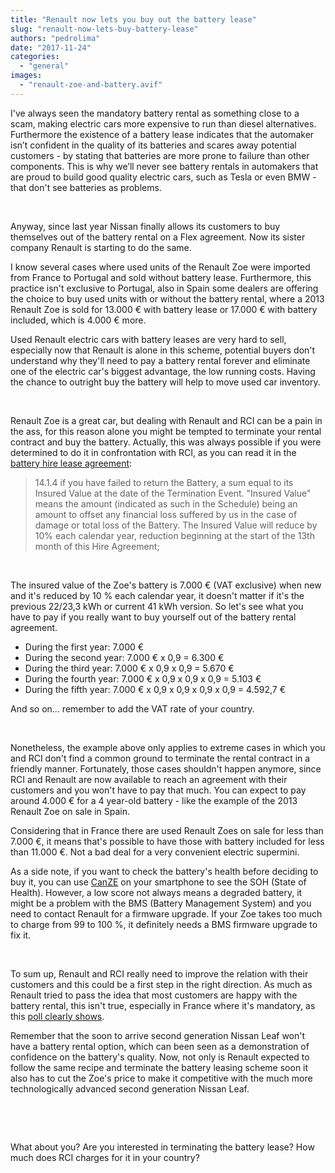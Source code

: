```yaml
---
title: "Renault now lets you buy out the battery lease"
slug: "renault-now-lets-buy-battery-lease"
authors: "pedrolima"
date: "2017-11-24"
categories: 
  - "general"
images: 
  - "renault-zoe-and-battery.avif"
---
```


I've always seen the mandatory battery rental as something close to a scam, making electric cars more expensive to run than diesel alternatives. Furthermore the existence of a battery lease indicates that the automaker isn’t confident in the quality of its batteries and scares away potential customers - by stating that batteries are more prone to failure than other components. This is why we’ll never see battery rentals in automakers that are proud to build good quality electric cars, such as Tesla or even BMW - that don't see batteries as problems.

 

Anyway, since last year Nissan finally allows its customers to buy themselves out of the battery rental on a Flex agreement. Now its sister company Renault is starting to do the same.

I know several cases where used units of the Renault Zoe were imported from France to Portugal and sold without battery lease. Furthermore, this practice isn't exclusive to Portugal, also in Spain some dealers are offering the choice to buy used units with or without the battery rental, where a 2013 Renault Zoe is sold for 13.000 € with battery lease or 17.000 € with battery included, which is 4.000 € more.

Used Renault electric cars with battery leases are very hard to sell, especially now that Renault is alone in this scheme, potential buyers don't understand why they'll need to pay a battery rental forever and eliminate one of the electric car's biggest advantage, the low running costs. Having the chance to outright buy the battery will help to move used car inventory.

 

Renault Zoe is a great car, but dealing with Renault and RCI can be a pain in the ass, for this reason alone you might be tempted to terminate your rental contract and buy the battery. Actually, this was always possible if you were determined to do it in confrontation with RCI, as you can read it in the [battery hire lease agreement](http://myrenaultzoe.com/Docs/BatteryHireLeaseAgreement.pdf):

> 14.1.4 if you have failed to return the Battery, a sum equal to its Insured Value at the date of the Termination Event. "Insured Value" means the amount (indicated as such in the Schedule) being an amount to offset any financial loss suffered by us in the case of damage or total loss of the Battery. The Insured Value will reduce by 10% each calendar year, reduction beginning at the start of the 13th month of this Hire Agreement;

 

The insured value of the Zoe's battery is 7.000 € (VAT exclusive) when new and it's reduced by 10 % each calendar year, it doesn't matter if it's the previous 22/23,3 kWh or current 41 kWh version. So let's see what you have to pay if you really want to buy yourself out of the battery rental agreement.

- During the first year: 7.000 €
- During the second year: 7.000 € x 0,9 = 6.300 €
- During the third year: 7.000 € x 0,9 x 0,9 = 5.670 €
- During the fourth year: 7.000 € x 0,9 x 0,9 x 0,9 = 5.103 €
- During the fifth year: 7.000 € x 0,9 x 0,9 x 0,9 x 0,9 = 4.592,7 €

And so on... remember to add the VAT rate of your country.

 

Nonetheless, the example above only applies to extreme cases in which you and RCI don't find a common ground to terminate the rental contract in a friendly manner. Fortunately, those cases shouldn't happen anymore, since RCI and Renault are now available to reach an agreement with their customers and you won't have to pay that much. You can expect to pay around 4.000 € for a 4 year-old battery - like the example of the 2013 Renault Zoe on sale in Spain.

Considering that in France there are used Renault Zoes on sale for less than 7.000 €, it means that's possible to have those with battery included for less than 11.000 €. Not a bad deal for a very convenient electric supermini.

As a side note, if you want to check the battery's health before deciding to buy it, you can use [CanZE](https://canze.fisch.lu/) on your smartphone to see the SOH (State of Health). However, a low score not always means a degraded battery, it might be a problem with the BMS (Battery Management System) and you need to contact Renault for a firmware upgrade. If your Zoe takes too much to charge from 99 to 100 %, it definitely needs a BMS firmware upgrade to fix it.

 

To sum up, Renault and RCI really need to improve the relation with their customers and this could be a first step in the right direction. As much as Renault tried to pass the idea that most customers are happy with the battery rental, this isn't true, especially in France where it's mandatory, as this [poll clearly shows](http://www.automobile-propre.com/forums/renault-zoe/renault-zoe-vente-en-france-batterie-incluse-t6685.html).

Remember that the soon to arrive second generation Nissan Leaf won't have a battery rental option, which can been seen as a demonstration of confidence on the battery's quality. Now, not only is Renault expected to follow the same recipe and terminate the battery leasing scheme soon it also has to cut the Zoe's price to make it competitive with the much more technologically advanced second generation Nissan Leaf.

 

 

What about you? Are you interested in terminating the battery lease? How much does RCI charges for it in your country?
